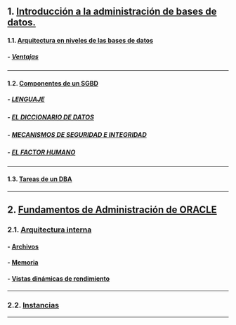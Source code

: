 ## 1. [Introducción a la administración de bases de datos.](https://github.com/PalomaR88/Introduccion_Administracion_BDD/blob/master/Introduccion.md#arquitectura-en-niveles-de-las-bases-de-datos)
#### 1.1. [Arquitectura en niveles de las bases de datos](https://github.com/PalomaR88/Introduccion_Administracion_BDD/blob/master/Introduccion.md#arquitectura-en-niveles-de-las-bases-de-datos)
##### - [Ventajas](https://github.com/PalomaR88/Introduccion_Administracion_BDD/blob/master/Introduccion.md#ventajas)
---------------------------------------------------------------
#### 1.2. [Componentes de un SGBD](https://github.com/PalomaR88/Introduccion_Administracion_BDD/blob/master/Introduccion.md#componentes-de-un-sgbd)
##### - [LENGUAJE](https://github.com/PalomaR88/Introduccion_Administracion_BDD/blob/master/Introduccion.md#lenguaje)
##### - [EL DICCIONARIO DE DATOS](https://github.com/PalomaR88/Introduccion_Administracion_BDD/blob/master/Introduccion.md#el-diccionario-de-datos)
##### - [MECANISMOS DE SEGURIDAD E INTEGRIDAD](https://github.com/PalomaR88/Introduccion_Administracion_BDD/blob/master/Introduccion.md#mecanismos-de-seguridad-e-integridad)
##### - [EL FACTOR HUMANO](https://github.com/PalomaR88/Introduccion_Administracion_BDD/blob/master/Introduccion.md#el-factor-humano)
---------------------------------------------------------------
#### 1.3. [Tareas de un DBA](https://github.com/PalomaR88/Introduccion_Administracion_BDD/blob/master/Introduccion.md#tareas-de-un-dba)
---------------------------------------------------------------
## 2. [Fundamentos de Administración de ORACLE](https://github.com/PalomaR88/Introduccion_Administracion_BDD/blob/master/Fundamentos-de-Administracion-Oracle.md)
### 2.1. [Arquitectura interna](https://github.com/PalomaR88/Introduccion_Administracion_BDD/blob/master/Fundamentos-de-Administracion-Oracle.md#arquitectura-interna)
#### - [Archivos](https://github.com/PalomaR88/Introduccion_Administracion_BDD/blob/master/Fundamentos-de-Administracion-Oracle.md#archivos)
#### - [Memoria](https://github.com/PalomaR88/Introduccion_Administracion_BDD/blob/master/Fundamentos-de-Administracion-Oracle.md#memoria)
#### - [Vistas dinámicas de rendimiento](https://github.com/PalomaR88/Introduccion_Administracion_BDD/blob/master/Fundamentos-de-Administracion-Oracle.md#vistas-din%C3%A1micas-de-rendimiento)
---------------------------------------------------------------
### 2.2. [Instancias](https://github.com/PalomaR88/Introduccion_Administracion_BDD/blob/master/Fundamentos-de-Administracion-Oracle.md#instancias)
---------------------------------------------------------------

[]()
[]()
[]()
[]()
[]()
[]()
[]()
[]()


